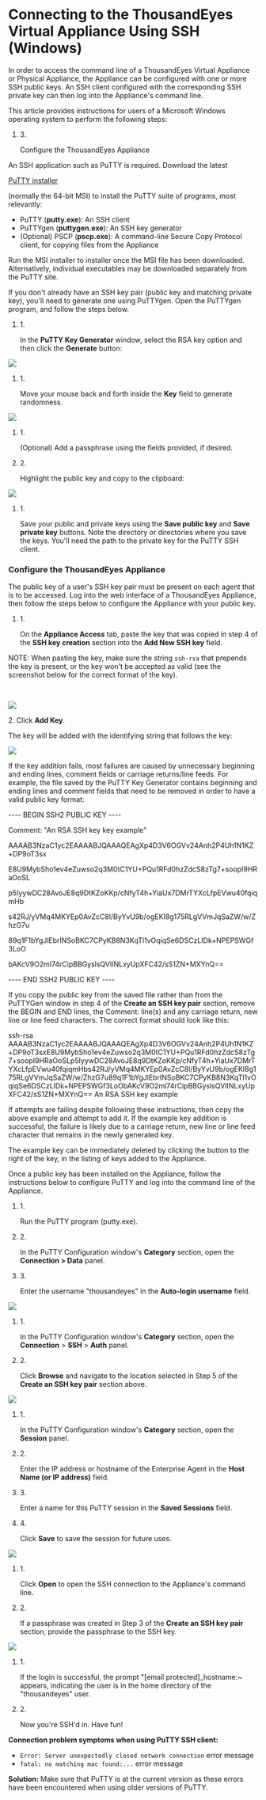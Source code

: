 # Connecting to the ThousandEyes Virtual Appliance Using SSH (Windows)

In order to access the command line of a ThousandEyes Virtual Appliance or Physical Appliance, the Appliance can be configured with one or more SSH public keys. An SSH client configured with the corresponding SSH private key can then log into the Appliance's command line.

This article provides instructions for users of a Microsoft Windows operating system to perform the following steps:

1.  3\.

    Configure the ThousandEyes Appliance

An SSH application such as PuTTY is required. Download the latest

[PuTTY installer](http://www.chiark.greenend.org.uk/\~sgtatham/putty/download.html)

(normally the 64-bit MSI) to install the PuTTY suite of programs, most relevantly:

* PuTTY (**putty.exe**): An SSH client
* PuTTYgen (**puttygen.exe**): An SSH key generator
* (Optional) PSCP (**pscp.exe**): A command-line Secure Copy Protocol client, for copying files from the Appliance

Run the MSI installer to installer once the MSI file has been downloaded. Alternatively, individual executables may be downloaded separately from the PuTTY site.

If you don't already have an SSH key pair (public key and matching private key), you'll need to generate one using PuTTYgen. Open the PuTTYgen program, and follow the steps below.

1.  1\.

    In the **PuTTY Key Generator** window, select the RSA key option and then click the **Generate** button:

![](https://2360053865-files.gitbook.io/\~/files/v0/b/gitbook-x-prod.appspot.com/o/spaces%2F-M4QARF6s57qxMrOHDTZ%2Fuploads%2Fgit-blob-52ef7c1ceacbf47502cd3f6b26a7db2c6309973f%2Fproduct-documentation\_enterprise-agents\_connecting-to-the-thousandeyes-virtual-appliance-using-ssh-windows-1.png?alt=media)

1.  1\.

    Move your mouse back and forth inside the **Key** field to generate randomness.

![](https://2360053865-files.gitbook.io/\~/files/v0/b/gitbook-x-prod.appspot.com/o/spaces%2F-M4QARF6s57qxMrOHDTZ%2Fuploads%2Fgit-blob-26c97334fb46933876ab2a92e0420393e40efad5%2Fproduct-documentation\_enterprise-agents\_connecting-to-the-thousandeyes-virtual-appliance-using-ssh-windows-2.png?alt=media)

1.  1\.

    (Optional) Add a passphrase using the fields provided, if desired.
2.  2\.

    Highlight the public key and copy to the clipboard:

![](https://2360053865-files.gitbook.io/\~/files/v0/b/gitbook-x-prod.appspot.com/o/spaces%2F-M4QARF6s57qxMrOHDTZ%2Fuploads%2Fgit-blob-f0292fcc0fb1df2e71452314caaca73c65ceb3c2%2Fproduct-documentation\_enterprise-agents\_connecting-to-the-thousandeyes-virtual-appliance-using-ssh-windows-4.png?alt=media)

1.  1\.

    Save your public and private keys using the **Save public key** and **Save private key** buttons. Note the directory or directories where you save the keys. You'll need the path to the private key for the PuTTY SSH client.

### Configure the ThousandEyes Appliance <a href="#configure-the-thousandeyes-appliance" id="configure-the-thousandeyes-appliance"></a>

The public key of a user's SSH key pair must be present on each agent that is to be accessed. Log into the web interface of a ThousandEyes Appliance, then follow the steps below to configure the Appliance with your public key.

1.  1\.

    On the **Appliance Access** tab, paste the key that was copied in step 4 of the **SSH key creation** section into the **Add New SSH key** field.

NOTE: When pasting the key, make sure the string `ssh-rsa` that prepends the key is present, or the key won't be accepted as valid (see the screenshot below for the correct format of the key).

​

![](https://2360053865-files.gitbook.io/\~/files/v0/b/gitbook-x-prod.appspot.com/o/spaces%2F-M4QARF6s57qxMrOHDTZ%2Fuploads%2Fgit-blob-0935391ff417f76dca57b90256ce336ae629a367%2Fproduct-documentation\_enterprise-agents\_connecting-to-the-thousandeyes-virtual-appliance-using-ssh-windows-5.png?alt=media)

2\. Click **Add Key**.

The key will be added with the identifying string that follows the key:

![](https://2360053865-files.gitbook.io/\~/files/v0/b/gitbook-x-prod.appspot.com/o/spaces%2F-M4QARF6s57qxMrOHDTZ%2Fuploads%2Fgit-blob-43095fa67804b8f8f883dec407d822fdd4ce26b6%2Fproduct-documentation\_enterprise-agents\_connecting-to-the-thousandeyes-virtual-appliance-using-ssh-windows-6.png?alt=media)

If the key addition fails, most failures are caused by unnecessary beginning and ending lines, comment fields or carriage returns/line feeds. For example, the file saved by the PuTTY Key Generator contains beginning and ending lines and comment fields that need to be removed in order to have a valid public key format:

\---- BEGIN SSH2 PUBLIC KEY ----

Comment: "An RSA SSH key key example"

AAAAB3NzaC1yc2EAAAABJQAAAQEAgXp4D3V6OGVv24Anh2P4Uh1N1KZ+DP9oT3sx

E8U9MybSho1ev4eZuwso2q3M0tC1YU+PQu1RFd0hzZdcS8zTg7+soopI9HRaOoSL

p5IyywDC28AvoJE8q9DtKZoKKp/cNfyT4h+YiaUx7DMrTYXcLfpEVwu40fqiqmHb

s42RJ/yVMq4MKYEp0AvZcC8l/ByYvU9b/ogEKI8g175RLgVVmJqSaZW/w/ZhzG7u

89q1F1bYgJlEbrINSoBKC7CPyKB8N3KqTl1vOqiqSe6DSCzLIDk+NPEPSWGf3LoO

bAKcV9O2ml74rCipBBGyslsQVIINLxyUpXFC42/sS1ZN+MXYnQ==

\---- END SSH2 PUBLIC KEY ----

If you copy the public key from the saved file rather than from the PuTTYGen window in step 4 of the **Create an SSH key pair** section, remove the BEGIN and END lines, the Comment: line(s) and any carriage return, new line or line feed characters. The correct format should look like this:

ssh-rsa AAAAB3NzaC1yc2EAAAABJQAAAQEAgXp4D3V6OGVv24Anh2P4Uh1N1KZ+DP9oT3sxE8U9MybSho1ev4eZuwso2q3M0tC1YU+PQu1RFd0hzZdcS8zTg7+soopI9HRaOoSLp5IyywDC28AvoJE8q9DtKZoKKp/cNfyT4h+YiaUx7DMrTYXcLfpEVwu40fqiqmHbs42RJ/yVMq4MKYEp0AvZcC8l/ByYvU9b/ogEKI8g175RLgVVmJqSaZW/w/ZhzG7u89q1F1bYgJlEbrINSoBKC7CPyKB8N3KqTl1vOqiqSe6DSCzLIDk+NPEPSWGf3LoObAKcV9O2ml74rCipBBGyslsQVIINLxyUpXFC42/sS1ZN+MXYnQ== An RSA SSH key example

If attempts are failing despite following these instructions, then copy the above example and attempt to add it. If the example key addition is successful, the failure is likely due to a carriage return, new line or line feed character that remains in the newly generated key.

The example key can be immediately deleted by clicking the button to the right of the key, in the listing of keys added to the Appliance.

Once a public key has been installed on the Appliance, follow the instructions below to configure PuTTY and log into the command line of the Appliance.

1.  1\.

    Run the PuTTY program (putty.exe).
2.  2\.

    In the PuTTY Configuration window's **Category** section, open the **Connection > Data** panel.
3.  3\.

    Enter the username "thousandeyes" in the **Auto-login username** field.

![](https://2360053865-files.gitbook.io/\~/files/v0/b/gitbook-x-prod.appspot.com/o/spaces%2F-M4QARF6s57qxMrOHDTZ%2Fuploads%2Fgit-blob-12eb5992c41e50762323fc858aa9ab548be7176d%2Fproduct-documentation\_enterprise-agents\_connecting-to-the-thousandeyes-virtual-appliance-using-ssh-windows-7.png?alt=media)

1.  1\.

    In the PuTTY Configuration window's **Category** section, open the **Connection** > **SSH** > **Auth** panel.
2.  2\.

    Click **Browse** and navigate to the location selected in Step 5 of the **Create an SSH key pair** section above.

![](https://2360053865-files.gitbook.io/\~/files/v0/b/gitbook-x-prod.appspot.com/o/spaces%2F-M4QARF6s57qxMrOHDTZ%2Fuploads%2Fgit-blob-17b0b25d1d94159325a4bee760262c23c1d270bb%2Fproduct-documentation\_enterprise-agents\_connecting-to-the-thousandeyes-virtual-appliance-using-ssh-windows-8.png?alt=media)

1.  1\.

    In the PuTTY Configuration window's **Category** section, open the **Session** panel.
2.  2\.

    Enter the IP address or hostname of the Enterprise Agent in the **Host Name (or IP address)** field.
3.  3\.

    Enter a name for this PuTTY session in the **Saved Sessions** field.
4.  4\.

    Click **Save** to save the session for future uses.

![](https://2360053865-files.gitbook.io/\~/files/v0/b/gitbook-x-prod.appspot.com/o/spaces%2F-M4QARF6s57qxMrOHDTZ%2Fuploads%2Fgit-blob-69095851da5fe422d94a7bb3ffb12ff86b3b8af0%2Fproduct-documentation\_enterprise-agents\_connecting-to-the-thousandeyes-virtual-appliance-using-ssh-windows-9.png?alt=media)

1.  1\.

    Click **Open** to open the SSH connection to the Appliance's command line.
2.  2\.

    If a passphrase was created in Step 3 of the **Create an SSH key pair** section, provide the passphrase to the SSH key.

![](https://2360053865-files.gitbook.io/\~/files/v0/b/gitbook-x-prod.appspot.com/o/spaces%2F-M4QARF6s57qxMrOHDTZ%2Fuploads%2Fgit-blob-0b779066c3bd665449713d6b938b3a2f1c938ec2%2Fproduct-documentation\_enterprise-agents\_connecting-to-the-thousandeyes-virtual-appliance-using-ssh-windows-10.png?alt=media)

1.  1\.

    If the login is successful, the prompt "\[email protected]\_hostname:\~ appears, indicating the user is in the home directory of the "thousandeyes" user.
2.  2\.

    Now you're SSH'd in. Have fun!

**Connection problem symptoms when using PuTTY SSH client:**

* `Error: Server unexpectedly closed network connection` error message
* `fatal: no matching mac found:...` error message

**Solution:** Make sure that PuTTY is at the current version as these errors have been encountered when using older versions of PuTTY.
